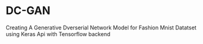 # DC-GAN
Creating A Generative Dverserial Network Model for Fashion Mnist Datatset
using Keras Api with Tensorflow backend
